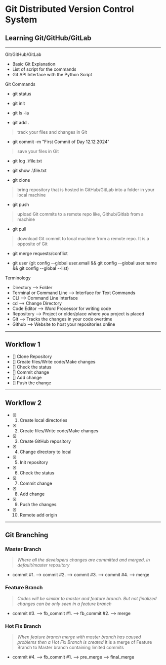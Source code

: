 # Git Distributed Version Control System

## Learning Git/GitHub/GitLab
---

Git/GitHub/GitLab
- Basic Git Explanation
- List of script for the commands
- Git API Interface with the Python Script

Git Commands
- git status


- git init

- git ls -la
>

- git add .
> track your files and changes in Git

- git commit -m "First Commit of Day 12.12.2024"
> save your files in Git

- git log .\file.txt


- git show .\file.txt


- git clone 
> bring repository that is hosted in GitHub/GitLab into a folder in your local machine

- git push
> upload Git commits to a remote repo like, Github/Gitlab from a machine

- git pull
> download Git commit to local machine from a remote repo. It is a opposite of Git

- git merge requests/conflict

- git user (git config --global user.email && git config --global user.name && git config --global --list)



Terminology 
* Directory --> Folder
* Terminal or Command Line --> Interface for Text Commands
* CLI --> Command Line Interface
* cd --> Change Directory
* Code Editor --> Word Processor for writing code
* Repository --> Project or older/place where you project is placed
* Git --> Tracks the changes in your code overtime
* Github --> Website to host your repositories online

---
## Workflow 1
- [] Clone Repository
- [] Create files/Write code/Make changes
- [] Check the status
- [] Commit change
- [] Add change
- [] Push the change


---
## Workflow 2
- [x] 1. Create local directories
- [x] 2. Create files/Write code/Make changes
- [x] 3. Create GitHub repository
- [x] 4. Change directory to local
- [x] 5. Init repository
- [x] 6. Check the status
- [x] 7. Commit change
- [x] 8. Add change
- [x] 9. Push the changes
- [x] 10. Remote add origin

---
## Git Branching
### Master Branch
> *Where all the developers changes are committed and merged, in default/master repository*
- commit #1. --> commit #2. --> commit #3. --> commit #4. --> merge

### Feature Branch
> *Codes will be similar to master and feature branch. But not finalized changes can be only seen in a feature branch*
- commit #3. --> fb_commit #1. --> fb_commit #2. --> merge

### Hot Fix Branch
> *When feature branch merge with master branch has caused problems then a Hot Fix Branch is created*
It is a merge of Feature Branch to Master branch containing limited commits
- commit #4. --> fb_commit #1. --> pre_merge --> final_merge